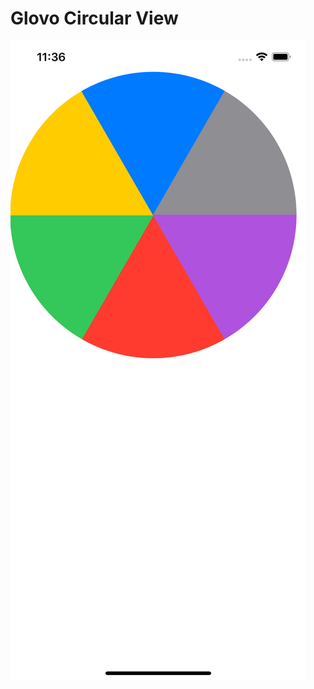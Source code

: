 # Glovo Circular View
![Glovo Circular View](https://github.com/AmrAbedal/GlovoCircularView/blob/master/Simulator%20Screen%20Shot%20-%20iPhone%2011%20Pro%20Max%20-%202020-04-13%20at%2011.36.56.png)
